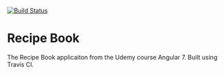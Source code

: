 [![Build Status](https://travis-ci.com/lazokin/Angular_RecipeBook.svg?branch=master)](https://travis-ci.com/lazokin/Angular_RecipeBook)
# Recipe Book
The Recipe Book applicaiton from the Udemy course Angular 7. Built using Travis CI.
